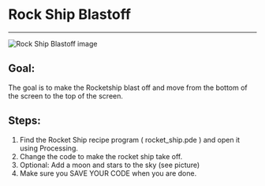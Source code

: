 

# Rock Ship Blastoff

<hr/>
<img alt="Rock Ship Blastoff image" src="http://level0.jointheleague.org/modules/Mod1Recipes/images/rocketship.png "/>

## Goal:

The goal is to make the Rocketship blast off and move from the bottom of the screen to the top of the screen.

## Steps:

1. Find the Rocket Ship recipe program ( rocket_ship.pde ) and open it using Processing.
2. Change the code to make the rocket ship take off.
3. Optional: Add a moon and stars to the sky (see picture)
4. Make sure you SAVE YOUR CODE when you are done.



